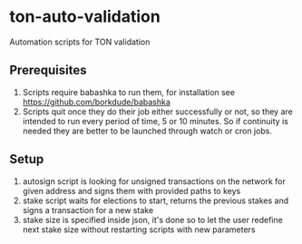 # ton-auto-validation
Automation scripts for TON validation

## Prerequisites
1. Scripts require babashka to run them, for installation see https://github.com/borkdude/babashka
2. Scripts quit once they do their job either successfully or not, so they are intended to run every period of time, 5 or 10 minutes. So if continuity is needed they are better to be launched through watch or cron jobs.

## Setup
1. autosign script is looking for unsigned transactions on the network for given address and signs them with provided paths to keys
2. stake script waits for elections to start, returns the previous stakes and signs a transaction for a new stake
3. stake size is specified inside json, it's done so to let the user redefine next stake size without restarting scripts with new parameters


